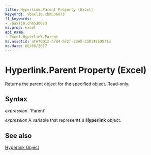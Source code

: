 ```yaml
---
title: Hyperlink.Parent Property (Excel)
keywords: vbaxl10.chm536073
f1_keywords:
- vbaxl10.chm536073
ms.prod: excel
api_name:
- Excel.Hyperlink.Parent
ms.assetid: afe70012-67d4-872f-23e8-230148695f1a
ms.date: 06/08/2017
---
```



# Hyperlink.Parent Property (Excel)

Returns the parent object for the specified object. Read-only.


## Syntax

 _expression_. 'Parent'

 _expression_ A variable that represents a **Hyperlink** object.


## See also


[Hyperlink Object](Excel.Hyperlink.md)

